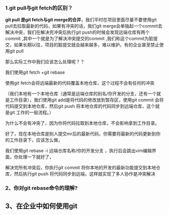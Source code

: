 ### 1.git pull与git fetch的区别？

**git pull 是git fetch与git merge的合并**，我们平时在项目里面尽量不要使用git pull去拉取最新的代码，如果有冲突的话，我们git merge会单独起一个commit去解决冲突，我们在解决完冲突后执行git push的时候会发现远端仓库有两个commit ,其中一个就是为了解决冲突提交的commit ,我们称这个commit为脏提交，如果长期以往，项目的脏提交就会越来越多，难以维护。有的企业甚至禁止使用git pull

那么实际工作中我们应该怎么处理呢？？

我们使用git fetch +git rebase 

使用git fetch会将远端最新的代码覆盖本地仓库，这个过程不会有任何的冲突

（我们本地有一个本地仓库（通常是远端仓库的别名/你开发的分支，还有一个就是工作目录），我们使用git add是将代码的修改放到暂存区，使用git commit 会将代码提交到本地仓库，然后git push 将本地仓库的代码同步到远端仓库，这个就是git 工作的一般流程。）

为什么不会有冲突了，因为你将代码拉取到本地仓库，不会影响拿到工作目录。

好了，现在本地仓库是别人提交mr后的最新代码，你需要将最新的代码更新到你的工作目录下，应该怎么做，

我们使用git rebase -i  远端仓库名称/你的开发分支 ，执行后会跳出vim编辑界面，你处理一下就好了，

解决完所有冲突后，你执行git commit 将你本地的开发的最新功能提交到本地仓库，然后执行git push 将代码同步到远端，这样就实现了多人协作是冲突解决

### 2、你对git rebase命令的理解?



## 3、在企业中如何使用git

